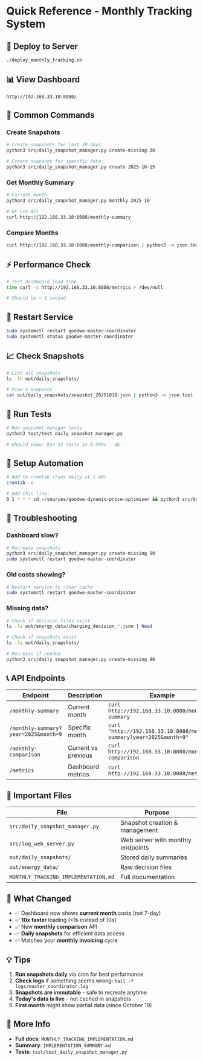 # Quick Reference - Monthly Tracking System

## 🚀 Deploy to Server

```bash
./deploy_monthly_tracking.sh
```

## 📊 View Dashboard

```
http://192.168.33.10:8080/
```

## 🔧 Common Commands

### Create Snapshots
```bash
# Create snapshots for last 30 days
python3 src/daily_snapshot_manager.py create-missing 30

# Create snapshot for specific date
python3 src/daily_snapshot_manager.py create 2025-10-15
```

### Get Monthly Summary
```bash
# Current month
python3 src/daily_snapshot_manager.py monthly 2025 10

# Or via API
curl http://192.168.33.10:8080/monthly-summary
```

### Compare Months
```bash
curl http://192.168.33.10:8080/monthly-comparison | python3 -m json.tool
```

## ⚡ Performance Check

```bash
# Test dashboard load time
time curl -s http://192.168.33.10:8080/metrics > /dev/null

# Should be < 1 second
```

## 🔄 Restart Service

```bash
sudo systemctl restart goodwe-master-coordinator
sudo systemctl status goodwe-master-coordinator
```

## 📈 Check Snapshots

```bash
# List all snapshots
ls -lh out/daily_snapshots/

# View a snapshot
cat out/daily_snapshots/snapshot_20251019.json | python3 -m json.tool
```

## 🧪 Run Tests

```bash
# Run snapshot manager tests
python3 test/test_daily_snapshot_manager.py

# Should show: Ran 12 tests in 0.XXXs - OK
```

## 📅 Setup Automation

```bash
# Add to crontab (runs daily at 1 AM)
crontab -e

# Add this line:
0 1 * * * cd ~/sources/goodwe-dynamic-price-optimiser && python3 src/daily_snapshot_manager.py create-missing 1 >> logs/snapshot_creation.log 2>&1
```

## 🐛 Troubleshooting

### Dashboard slow?
```bash
# Recreate snapshots
python3 src/daily_snapshot_manager.py create-missing 90
sudo systemctl restart goodwe-master-coordinator
```

### Old costs showing?
```bash
# Restart service to clear cache
sudo systemctl restart goodwe-master-coordinator
```

### Missing data?
```bash
# Check if decision files exist
ls -la out/energy_data/charging_decision_*.json | head

# Check if snapshots exist
ls -la out/daily_snapshots/

# Recreate if needed
python3 src/daily_snapshot_manager.py create-missing 90
```

## 📞 API Endpoints

| Endpoint | Description | Example |
|----------|-------------|---------|
| `/monthly-summary` | Current month | `curl http://192.168.33.10:8080/monthly-summary` |
| `/monthly-summary?year=2025&month=9` | Specific month | `curl "http://192.168.33.10:8080/monthly-summary?year=2025&month=9"` |
| `/monthly-comparison` | Current vs previous | `curl http://192.168.33.10:8080/monthly-comparison` |
| `/metrics` | Dashboard metrics | `curl http://192.168.33.10:8080/metrics` |

## 📁 Important Files

| File | Purpose |
|------|---------|
| `src/daily_snapshot_manager.py` | Snapshot creation & management |
| `src/log_web_server.py` | Web server with monthly endpoints |
| `out/daily_snapshots/` | Stored daily summaries |
| `out/energy_data/` | Raw decision files |
| `MONTHLY_TRACKING_IMPLEMENTATION.md` | Full documentation |

## 🎯 What Changed

- ✅ Dashboard now shows **current month** costs (not 7-day)
- ✅ **10x faster** loading (<1s instead of 10s)
- ✅ New **monthly comparison** API
- ✅ **Daily snapshots** for efficient data access
- ✅ Matches your **monthly invoicing** cycle

## 💡 Tips

1. **Run snapshots daily** via cron for best performance
2. **Check logs** if something seems wrong: `tail -f logs/master_coordinator.log`
3. **Snapshots are immutable** - safe to recreate anytime
4. **Today's data is live** - not cached in snapshots
5. **First month** might show partial data (since October 19)

## 📖 More Info

- **Full docs**: `MONTHLY_TRACKING_IMPLEMENTATION.md`
- **Summary**: `IMPLEMENTATION_SUMMARY.md`
- **Tests**: `test/test_daily_snapshot_manager.py`

